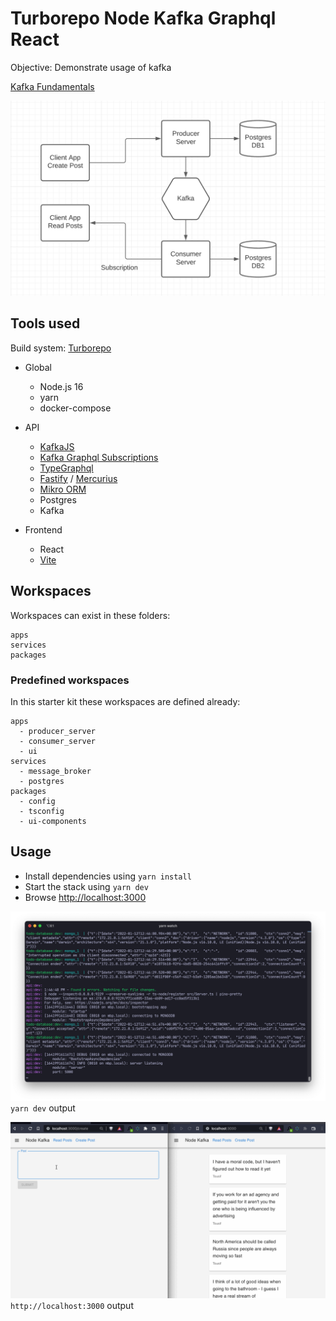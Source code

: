 # Turborepo Node Kafka Graphql React

Objective: Demonstrate usage of kafka

[Kafka Fundamentals](https://www.youtube.com/watch?v=Ch5VhJzaoaI)

![Diagram](assets/diagram.png)

## Tools used

Build system: [Turborepo](https://turborepo.org/)

-   Global

    -   Node.js 16
    -   yarn
    -   docker-compose

-   API

    -   [KafkaJS](https://kafka.js.org/)
    -   [Kafka Graphql Subscriptions](https://github.com/tomasAlabes/graphql-kafkajs-subscriptions)
    -   [TypeGraphql](https://typegraphql.com/)
    -   [Fastify](fastify.io) / [Mercurius](https://mercurius.dev/)
    -   [Mikro ORM](https://mikro-orm.io/)
    -   Postgres
    -   Kafka

-   Frontend
    -   React
    -   [Vite](https://vitejs.dev)

## Workspaces

Workspaces can exist in these folders:

```text
apps
services
packages
```

### Predefined workspaces

In this starter kit these workspaces are defined already:

```text
apps
  - producer_server
  - consumer_server
  - ui
services
  - message_broker
  - postgres
packages
  - config
  - tsconfig
  - ui-components
```

## Usage

-   Install dependencies using `yarn install`
-   Start the stack using `yarn dev`
-   Browse [http://localhost:3000](http://localhost:3000)

![Screenshot](assets/2022-01-12-13-49-33.png)
`yarn dev` output

![Screenshot](assets/node-kafka-fe.gif)
`http://localhost:3000` output
